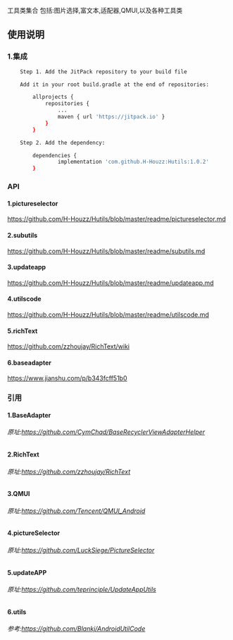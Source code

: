 工具类集合
包括:图片选择,富文本,适配器,QMUI,以及各种工具类
## 使用说明
### 1.集成
```sh 
    Step 1. Add the JitPack repository to your build file

    Add it in your root build.gradle at the end of repositories:

    	allprojects {
    		repositories {
    			...
    			maven { url 'https://jitpack.io' }
    		}
    	}

    Step 2. Add the dependency:

    	dependencies {
    	        implementation 'com.github.H-Houzz:Hutils:1.0.2'
    	}
```

### API
#### 1.pictureselector 
https://github.com/H-Houzz/Hutils/blob/master/readme/pictureselector.md
#### 2.subutils    
https://github.com/H-Houzz/Hutils/blob/master/readme/subutils.md
#### 3.updateapp   
https://github.com/H-Houzz/Hutils/blob/master/readme/updateapp.md
#### 4.utilscode   
https://github.com/H-Houzz/Hutils/blob/master/readme/utilscode.md
#### 5.richText
https://github.com/zzhoujay/RichText/wiki
#### 6.baseadapter
https://www.jianshu.com/p/b343fcff51b0


### 引用
#### 1.BaseAdapter
###### 原址:https://github.com/CymChad/BaseRecyclerViewAdapterHelper
#### 2.RichText
###### 原址:https://github.com/zzhoujay/RichText
#### 3.QMUI
###### 原址:https://github.com/Tencent/QMUI_Android
#### 4.pictureSelector
###### 原址:https://github.com/LuckSiege/PictureSelector
#### 5.updateAPP
###### 原址:https://github.com/teprinciple/UpdateAppUtils
#### 6.utils
###### 参考:https://github.com/Blankj/AndroidUtilCode
